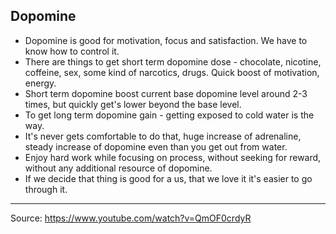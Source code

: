 ## Dopomine

* Dopomine is good for motivation, focus and satisfaction. We have to know how to control it.
* There are things to get short term dopomine dose - chocolate, nicotine, coffeine, sex, some kind of narcotics, drugs. Quick boost of motivation, energy.
* Short term dopomine boost current base dopomine level around 2-3 times, but quickly get's lower beyond the base level.
*  To get long term dopomine gain - getting exposed to cold water is the way.
* It's never gets comfortable to do that, huge increase of adrenaline, steady increase of dopomine even than you get out from water.
* Enjoy hard work while focusing on process, without seeking for reward, without any additional resource of dopomine.
* If we decide that thing is good for a us, that we love it it's easier to go through it.
---
Source: https://www.youtube.com/watch?v=QmOF0crdyR
